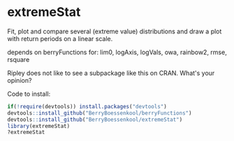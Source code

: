 extremeStat
===========

Fit, plot and compare several (extreme value) distributions and draw a plot with return periods on a linear scale.

depends on berryFunctions for:
lim0, logAxis, logVals, owa, rainbow2, rmse, rsquare

Ripley does not like to see a subpackage like this on CRAN.
What's your opinion?

Code to install:

```R
if(!require(devtools)) install.packages("devtools")
devtools::install_github("BerryBoessenkool/berryFunctions")
devtools::install_github("BerryBoessenkool/extremeStat")
library(extremeStat)
?extremeStat
```
